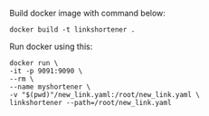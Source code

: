 Build docker image with command below:
```shell
docker build -t linkshortener .
```

Run docker using this:
```shell
docker run \
-it -p 9091:9090 \
--rm \
--name myshortener \
-v "$(pwd)"/new_link.yaml:/root/new_link.yaml \
linkshortener --path=/root/new_link.yaml
```